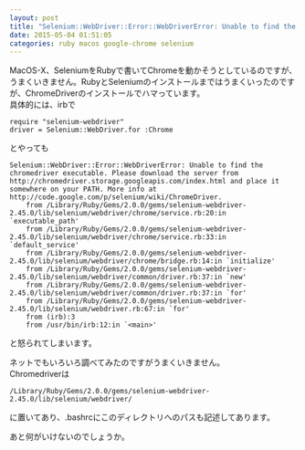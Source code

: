 ```yaml
---
layout: post
title: "Selenium::WebDriver::Error::WebDriverError: Unable to find the chromedriver executable. というエラーが発生します"
date: 2015-05-04 01:51:05
categories: ruby macos google-chrome selenium
---
```

<p>MacOS-X、SeleniumをRubyで書いてChromeを動かそうとしているのですが、うまくいきません。RubyとSeleniumのインストールまではうまくいったのですが、ChromeDriverのインストールでハマっています。<br>
具体的には、irbで</p>

<pre><code>require "selenium-webdriver"
driver = Selenium::WebDriver.for :Chrome
</code></pre>

<p>とやっても</p>

<pre><code>Selenium::WebDriver::Error::WebDriverError: Unable to find the chromedriver executable. Please download the server from http://chromedriver.storage.googleapis.com/index.html and place it somewhere on your PATH. More info at http://code.google.com/p/selenium/wiki/ChromeDriver.
    from /Library/Ruby/Gems/2.0.0/gems/selenium-webdriver-2.45.0/lib/selenium/webdriver/chrome/service.rb:20:in `executable_path'
    from /Library/Ruby/Gems/2.0.0/gems/selenium-webdriver-2.45.0/lib/selenium/webdriver/chrome/service.rb:33:in `default_service'
    from /Library/Ruby/Gems/2.0.0/gems/selenium-webdriver-2.45.0/lib/selenium/webdriver/chrome/bridge.rb:14:in `initialize'
    from /Library/Ruby/Gems/2.0.0/gems/selenium-webdriver-2.45.0/lib/selenium/webdriver/common/driver.rb:37:in `new'
    from /Library/Ruby/Gems/2.0.0/gems/selenium-webdriver-2.45.0/lib/selenium/webdriver/common/driver.rb:37:in `for'
    from /Library/Ruby/Gems/2.0.0/gems/selenium-webdriver-2.45.0/lib/selenium/webdriver.rb:67:in `for'
    from (irb):3
    from /usr/bin/irb:12:in `&lt;main&gt;'
</code></pre>

<p>と怒られてしまいます。</p>

<p>ネットでもいろいろ調べてみたのですがうまくいきません。<br>
Chromedriverは</p>

<pre><code>/Library/Ruby/Gems/2.0.0/gems/selenium-webdriver-2.45.0/lib/selenium/webdriver/
</code></pre>

<p>に置いてあり、.bashrcにこのディレクトリへのパスも記述してあります。</p>

<p>あと何がいけないのでしょうか。</p>
